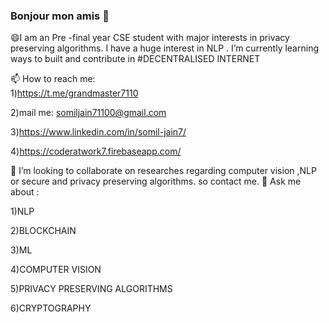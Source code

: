 ### Bonjour mon amis 👋

<!--
**somiljain7/somiljain7** is a ✨ _special_ ✨ repository because its `README.md` (this file) appears on your GitHub profile.

Here are some ideas to get you started:

- 🔭 I’m currently working on ...
- 🌱 I’m currently learning ...
- 👯 I’m looking to collaborate on ...
- 🤔 I’m looking for help with ...
- 💬 Ask me about ...
- 📫 How to reach me: ...
- 😄 Pronouns: ...
- ⚡ Fun fact: ...
-->
😄I am an Pre -final year CSE student with major interests in privacy preserving algorithms. I have a huge interest in NLP .
I’m currently learning ways to built and contribute in #DECENTRALISED INTERNET

📫 How to reach me:  
1)https://t.me/grandmaster7110

2)mail me: somiljain71100@gmail.com

3)https://www.linkedin.com/in/somil-jain7/

4)https://coderatwork7.firebaseapp.com/

👯 I’m looking to collaborate on researches regarding computer vision ,NLP or secure and privacy preserving algorithms.
so contact me.
💬 Ask me about :

1)NLP

2)BLOCKCHAIN

3)ML

4)COMPUTER VISION

5)PRIVACY PRESERVING ALGORITHMS

6)CRYPTOGRAPHY
